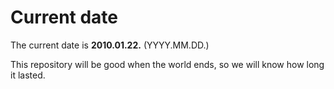 # Current date

The current date is **2010.01.22.** (YYYY.MM.DD.)

This repository will be good when the world ends, so we will know how long it lasted.